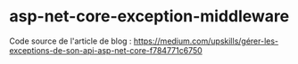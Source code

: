# asp-net-core-exception-middleware

Code source de l'article de blog : https://medium.com/upskills/gérer-les-exceptions-de-son-api-asp-net-core-f784771c6750
